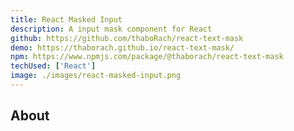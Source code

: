```yaml
---
title: React Masked Input
description: A input mask component for React 
github: https://github.com/thaboRach/react-text-mask
demo: https://thaborach.github.io/react-text-mask/
npm: https://www.npmjs.com/package/@thaborach/react-text-mask
techUsed: ['React']
image: ./images/react-masked-input.png
---
```


## About